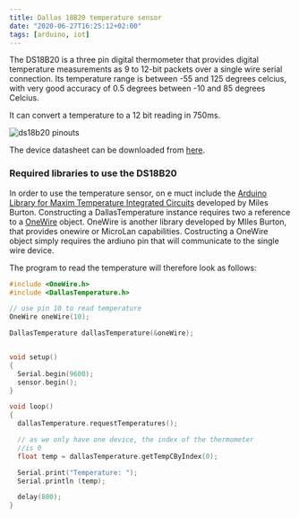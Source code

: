 ```yaml
---
title: Dallas 18B20 temperature sensor
date: "2020-06-27T16:25:12+02:00"
tags: [arduino, iot]
---
```


The DS18B20 is a three pin digital thermometer that provides digital temperature measurements as 9 to 12-bit packets over a single wire serial connection. Its temperature range is between -55 and 125 degrees celcius, with very good accuracy of 0.5 degrees between -10 and 85 degrees Celcius.

It can convert a temperature to a 12 bit reading in 750ms.

![ds18b20 pinouts](/post/img/ds18b20_pinouts.jpeg)


The device datasheet can be downloaded from [here](https://datasheets.maximintegrated.com/en/ds/DS18B20.pdf).

### Required libraries to use the DS18B20

In order to use the temperature sensor, on e muct include the [Arduino Library for Maxim Temperature Integrated Circuits](https://github.com/milesburton/Arduino-Temperature-Control-Library) developed by Miles Burton. Constructing a DallasTemperature instance requires two a reference to a [OneWire](https://playground.arduino.cc/Learning/OneWire/) object. OneWire is another library developed by MIles Burton, that provides onewire or MicroLan capabilities. Costructing a OneWire object simply requires the ardiuno pin that will communicate to the single wire device.

The program to read the temperature will therefore look as follows:

``` C
#include <OneWire.h>
#include <DallasTemperature.h>

// use pin 10 to read temperature
OneWire oneWire(10);

DallasTemperature dallasTemperature(&oneWire);


void setup()
{
  Serial.begin(9600);
  sensor.begin();
}

void loop()
{
  dallasTemperature.requestTemperatures();

  // as we only have one device, the index of the thermometer
  //is 0
  float temp = dallasTemperature.getTempCByIndex(0);

  Serial.print("Temperature: ");
  Serial.println (temp);

  delay(800);
}
```

